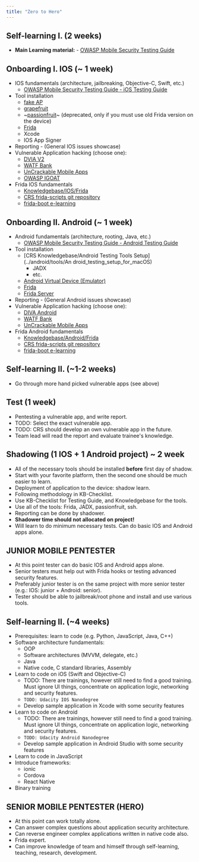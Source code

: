 ```yaml
---
title: "Zero to Hero"
---
```


## Self-learning I. (2 weeks)
- **Main Learning material:** - [OWASP Mobile Security Testing Guide](https://mobile-security.gitbook.io/mobile-security-testing-guide)


## Onboarding I. IOS (~ 1 week)
- IOS fundamentals (architecture, jailbreaking, Objective-C, Swift, etc.)
    - [OWASP Mobile Security Testing Guide - iOS Testing Guide](https://mobile-security.gitbook.io/mobile-security-testing-guide/ios-testing-guide/0x06a-platform-overview)
- Tool installation
    - [fake AP](../../general/fakeap)
    - [grapefruit](https://github.com/ChiChou/grapefruit)
    - ~[passionfruit](../../ios/tools/passionfruit)~ (deprecated, only if you must use old Frida version on the device)
    - [Frida](../../ios/tools/frida)
    - Xcode
    - IOS App Signer
- Reporting - (General IOS issues showcase)
- Vulnerable Application hacking (choose one):
   - [DVIA V2](https://github.com/prateek147/DVIA-v2)
   - [WATF Bank](https://github.com/WaTF-Team/WaTF-Bank)
   - [UnCrackable Mobile Apps](https://github.com/OWASP/owasp-mstg/tree/master/Crackmes)
   - [OWASP IGOAT](https://github.com/OWASP/igoat)
- Frida IOS fundamentals
    - [Knowledgebase/IOS/Frida](../ios/tools/frida)
    - [CRS frida-scripts git repository](https://git.crs.lab/crs_projects/frida-scripts/-/tree/master/ios)
    - [frida-boot e-learning](https://www.youtube.com/watch?v=CLpW1tZCblo)

## Onboarding II. Android (~ 1 week)

- Android fundamentals (architecture, rooting, Java, etc.)
    - [OWASP Mobile Security Testing Guide - Android Testing Guide](https://mobile-security.gitbook.io/mobile-security-testing-guide/android-testing-guide/0x05a-platform-overview)
- Tool installation
    - [CRS Knowledgebase/Android Testing Tools Setup](../android/tools/An droid_testing_setup_for_macOS)
        - JADX
        - etc.
    - [Android Virtual Device (Emulator)](../ios/tools/avd)
    - [Frida](../android/tools/frida)
    - [Frida Server](../android/tools/frida)
- Reporting - (General Android issues showcase)
- Vulnerable Application hacking (choose one):
   - [DIVA Android](https://github.com/payatu/diva-android)
   - [WATF Bank](https://github.com/WaTF-Team/WaTF-Bank)
   - [UnCrackable Mobile Apps](https://github.com/OWASP/owasp-mstg/tree/master/Crackmes)
- Frida Android fundamentals
    - [Knowledgebase/Android/Frida](../../android/tools/frida)
    - [CRS frida-scripts git repository](https://git.crs.lab/crs_projects/frida-scripts/-/tree/master/android)
    - [frida-boot e-learning](https://www.youtube.com/watch?v=CLpW1tZCblo)

## Self-learning II. (~1-2 weeks)
- Go through more hand picked vulnerable apps (see above)

## Test (1 week)
- Pentesting a vulnerable app, and write report.
- TODO: Select the exact vulnerable app.
- TODO: CRS should develop an own vulnerable app in the future.
- Team lead will read the report and evaluate trainee's knowledge.

## Shadowing (1 IOS + 1 Android project) ~ 2 week

- All of the necessary tools should be installed **before** first day of shadow.
- Start with your favorite platform, then the second one should be much easier to learn.
- Deployment of application to the device: shadow learn.
- Following methodology in KB-Checklist.
- Use KB-Checklist for Testing Guide, and Knowledgebase for the tools.
- Use all of the tools: Frida, JADX, passionfruit, ssh.
- Reporting can be done by shadower.
- **Shadower time should not allocated on project!**
- Will learn to do minimum necessary tests. Can do basic IOS and Android apps alone.

## JUNIOR MOBILE PENTESTER
- At this point tester can do basic IOS and Android apps alone.
- Senior testers must help out with Frida hooks or testing advanced security features.
- Preferably junior tester is on the same project with more senior tester (e.g.: IOS: junior + Android: senior).
- Tester should be able to jailbreak/root phone and install and use various tools.

## Self-learning II. (~4 weeks)

- Prerequisites: learn to code (e.g. Python, JavaScript, Java, C++)
- Software architecture fundamentals:
    - OOP
    - Software architectures (MVVM, delegate, etc.)
    - Java
    - Native code, C standard libraries, Assembly
- Learn to code on iOS (Swift and Objective-C)
    - TODO: There are trainings, however still need to find a good training. Must ignore UI things, concentrate on application logic, networking and security features.
    - `TODO: Udacity IOS Nanodegree`
    - Develop sample application in Xcode with some security features
- Learn to code on Android
    - TODO: There are trainings, however still need to find a good training. Must ignore UI things, concentrate on application logic, networking and security features.
    - `TODO: Udacity Android Nanodegree`
    - Develop sample application in Android Studio with some security features
- Learn to code in JavaScript
- Introduce frameworks:
   - ionic
   - Cordova
   - React Native
- Binary training

## SENIOR MOBILE PENTESTER (HERO)
- At this point can work totally alone.
- Can answer complex questions about application security architecture.
- Can reverse engineer complex applications written in native code also.
- Frida expert.
- Can improve knowledge of team and himself through self-learning, teaching, research, development.
